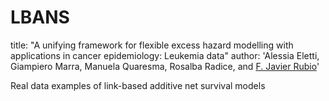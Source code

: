 # LBANS
title: "A unifying framework for flexible excess hazard modelling with applications in cancer epidemiology: Leukemia data"
author: 'Alessia Eletti, Giampiero Marra, Manuela Quaresma, Rosalba Radice, and [F. Javier Rubio](https://sites.google.com/site/fjavierrubio67/)'

Real data examples of link-based additive net survival models
